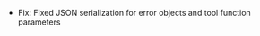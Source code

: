 <!-- The pattern we follow here is to keep the changelog for the latest version -->
<!-- Old changelogs are automatically attached to the GitHub releases -->

- Fix: Fixed JSON serialization for error objects and tool function parameters